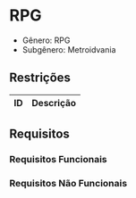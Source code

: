# RPG
* Gênero: RPG
* Subgênero: Metroidvania

## Restrições
|  ID  |Descrição|
|------|---------|

## Requisitos

### Requisitos Funcionais

### Requisitos Não Funcionais
